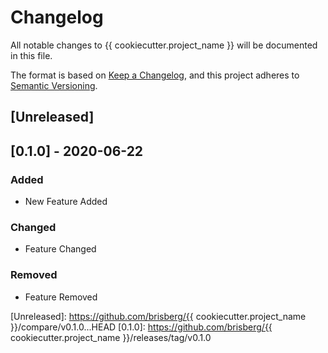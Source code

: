 # Changelog
All notable changes to {{ cookiecutter.project_name }} will be documented in this file.

The format is based on [Keep a Changelog](https://keepachangelog.com/en/1.0.0/),
and this project adheres to [Semantic Versioning](https://semver.org/spec/v2.0.0.html).

## [Unreleased]

## [0.1.0] - 2020-06-22
### Added
- New Feature Added

### Changed
- Feature Changed

### Removed
- Feature Removed

[Unreleased]: https://github.com/brisberg/{{ cookiecutter.project_name }}/compare/v0.1.0...HEAD
[0.1.0]: https://github.com/brisberg/{{ cookiecutter.project_name }}/releases/tag/v0.1.0
